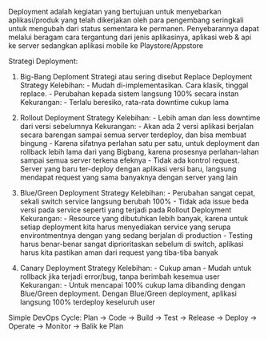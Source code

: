 Deployment adalah kegiatan yang bertujuan untuk menyebarkan aplikasi/produk yang telah dikerjakan oleh para pengembang seringkali untuk mengubah dari status sementara ke permanen. Penyebarannya dapat melalui beragam cara tergantung dari jenis aplikasinya, aplikasi web & api ke server sedangkan aplikasi mobile ke Playstore/Appstore

Strategi Deployment:
1. Big-Bang Deploment Strategi atau sering disebut Replace Deployment Strategy
    Kelebihan:
        - Mudah di-implementasikan. Cara klasik, tinggal replace.
        - Perubahan kepada sistem langsung 100% secara instan
    Kekurangan:
        - Terlalu beresiko, rata-rata downtime cukup lama

2. Rollout Deployment Strategy
    Kelebihan:
        - Lebih aman dan less downtime dari versi sebelumnya
    Kekurangan:
        - Akan ada 2 versi aplikasi berjalan secara barengan sampai semua server terdeploy, dan bisa membuat bingung
        - Karena sifatnya perlahan satu per satu, untuk deployment dan rollback lebih lama dari yang Bigbang, karena prosesnya perlahan-lahan sampai semua server terkena efeknya
        - Tidak ada kontrol request. Server yang baru ter-deploy dengan aplikasi versi baru, langsung mendapat request yang sama banyaknya dengan server yang lain

3. Blue/Green Deployment Strategy
    Kelebihan:
        - Perubahan sangat cepat, sekali switch service langsung berubah 100%
        - Tidak ada issue beda versi pada service seperti yang terjadi pada Rollout Deployment
    Kekurangan:
        - Resource yang dibutuhkan lebih banyak, karena untuk setiap deployment kita harus menyediakan service yang serupa environtmentnya dengan yang sedang berjalan di production
        - Testing harus benar-benar sangat diprioritaskan sebelum di switch, aplikasi harus kita pastikan aman dari request yang tiba-tiba banyak

4. Canary Deployment Strategy
    Kelebihan:
        - Cukup aman
        - Mudah untuk rollback jika terjadi error/bug, tanpa berimbah kesemua user
    Kekurangan:
        - Untuk mencapai 100% cukup lama dibanding dengan Blue/Green deployment. Dengan Blue/Green deployment, aplikasi langsung 100% terdeploy keseluruh user


Simple DevOps Cycle:
Plan -> Code -> Build -> Test -> Release -> Deploy -> Operate -> Monitor -> Balik ke Plan